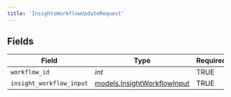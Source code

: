 ```yaml
---
title: 'InsightsWorkflowUpdateRequest'
---
```



## Fields

| Field                                                            | Type                                                             | Required                                                         | Description                                                      |
| ---------------------------------------------------------------- | ---------------------------------------------------------------- | ---------------------------------------------------------------- | ---------------------------------------------------------------- |
| `workflow_id`                                                    | *int*                                                            | TRUE                                               | N/A                                                              |
| `insight_workflow_input`                                         | [models.InsightWorkflowInput](/python-sdk-docs/models/components/insightworkflowinput) | TRUE                                               | N/A                                                              |
